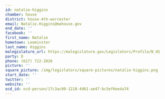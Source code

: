 ```yaml
---
id: natalie-higgins
chamber: house
district: house-4th-worcester
email: Natalie.Higgins@mahouse.gov
end_date: ''
facebook: ''
first_name: Natalie
hometown: Leominster
last_name: Higgins
malegislature_url: https://malegislature.gov/Legislators/Profile/N_H1
party: D
phone: (617) 722-2020
picture: ''
square_picture: /img/legislators/square-pictures/natalie-higgins.png
start_date: ''
twitter: ''
website: ''
ocd_id: ocd-person/17c3ac90-1218-4d61-ae47-bc5ef6ee4a74
---
```

